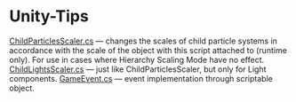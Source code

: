 # Unity-Tips

[ChildParticlesScaler.cs](Scripts/ChildParticlesScaler.cs) — changes the scales of child particle systems in accordance with the scale of the object with this script attached to (runtime only). For use in cases where Hierarchy Scaling Mode have no effect.
[ChildLightsScaler.cs](Scripts/ChildLightsScaler.cs) — just like ChildParticlesScaler, but only for Light components.
[GameEvent.cs](Scripts/GameEvent.cs) — event implementation through scriptable object.